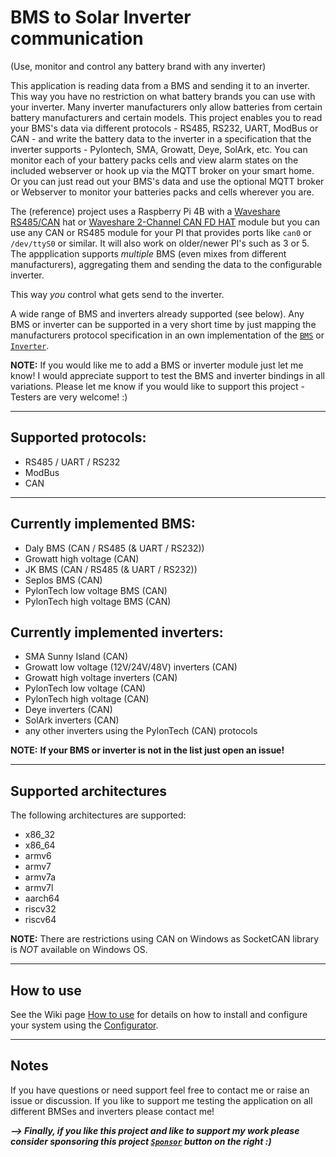 # BMS to Solar Inverter communication
(Use, monitor and control any battery brand with any inverter)

This application is reading data from a BMS and sending it to an inverter. This way you have no restriction on what battery brands you can use with your inverter. 
Many inverter manufacturers only allow batteries from certain battery manufacturers and certain models.
This project enables you to read your BMS's data via different protocols - RS485, RS232, UART, ModBus or CAN - and write the battery data to the inverter in a specification that the inverter supports - Pylontech, SMA, Growatt, Deye, SolArk, etc.
You can monitor each of your battery packs cells and view alarm states on the included webserver or hook up via the MQTT broker on your smart home.
Or you can just read out your BMS's data and use the optional MQTT broker or Webserver to monitor your batteries packs and cells wherever you are.

The (reference) project uses a Raspberry Pi 4B with a [Waveshare RS485/CAN](https://www.waveshare.com/rs485-can-hat.htm) hat or [Waveshare 2-Channel CAN FD HAT](https://www.waveshare.com/2-ch-can-fd-hat.htm) module but you can use any CAN or RS485 module for your PI that provides ports like `can0` or `/dev/ttyS0` or similar. It will also work on older/newer PI's such as 3 or 5.
The appplication supports _multiple_ BMS (even mixes from different manufacturers), aggregating them and sending the data to the configurable inverter.

This way _you_ control what gets send to the inverter.


A wide range of BMS and inverters already supported (see below). Any BMS or inverter can be supported in a very short time by just mapping the manufacturers protocol specification in an own implementation of the [`BMS`](https://github.com/ai-republic/bms-to-inverter/blob/main/core-api/src/main/java/com/airepublic/bmstoinverter/core/BMS.java) or [`Inverter`](https://github.com/ai-republic/bms-to-inverter/blob/main/core-api/src/main/java/com/airepublic/bmstoinverter/core/Inverter.java).

**NOTE:** If you would like me to add a BMS or inverter module just let me know! I would appreciate support to test the BMS and inverter bindings in all variations. Please let me know if you would like to support this project - Testers are very welcome! :)

----------

## Supported protocols:
* RS485 / UART / RS232
* ModBus
* CAN

----------

## Currently implemented BMS:
* Daly BMS (CAN / RS485 (& UART / RS232))
* Growatt high voltage (CAN)
* JK BMS (CAN / RS485 (& UART / RS232))
* Seplos BMS (CAN)
* PylonTech low voltage BMS (CAN)
* PylonTech high voltage BMS (CAN)

## Currently implemented inverters:
* SMA Sunny Island (CAN)
* Growatt low voltage (12V/24V/48V) inverters (CAN)
* Growatt high voltage inverters (CAN)
* PylonTech low voltage (CAN)
* PylonTech high voltage (CAN)
* Deye inverters (CAN)
* SolArk inverters (CAN)
* any other inverters using the PylonTech (CAN) protocols


**NOTE:** **If your BMS or inverter is not in the list just open an issue!**

----------

## Supported architectures

The following architectures are supported:
* x86_32 
* x86_64
* armv6
* armv7
* armv7a
* armv7l 
* aarch64
* riscv32
* riscv64

**NOTE:** There are restrictions using CAN on Windows as SocketCAN library is *NOT* available on Windows OS.

----------

## How to use

See the Wiki page [How to use](https://github.com/ai-republic/bms-to-inverter/wiki/How-to-use) for details on how to install and configure your system using the [Configurator](https://github.com/ai-republic/bms-to-inverter/blob/main/configurator/current/configurator.jar).

----------

## Notes
If you have questions or need support feel free to contact me or raise an issue or discussion.
If you like to support me testing the application on all different BMSes and inverters please contact me!

_**--> Finally, if you like this project and like to support my work please consider sponsoring this project [`Sponsor`](https://github.com/sponsors/ai-republic) button on the right :)**_

